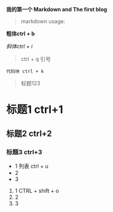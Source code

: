 **我的第一个 Markdown and The first blog**
> markdown usage:

**粗体ctrl + b**

*斜体ctrl + i*

> ctrl + q 引号
    
`代码块 ctrl + k`



> 标题123


# 标题1 ctrl+1 #
## 标题2 ctrl+2 ##
### 标题3 ctrl+3 ###



- 1	列表 ctrl + u
- 2
- 3

1. 1 CTRL + shift + o
2. 2
3. 3


    